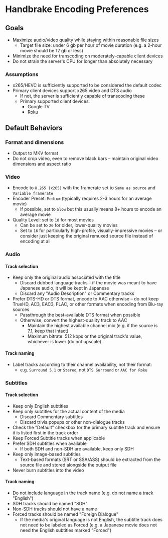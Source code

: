 # Handbrake Encoding Preferences

## Goals
* Maximize audio/video quality while staying within reasonable file sizes
  * Target file size: under 6 gb per hour of movie duration (e.g. a 2-hour movie should be 12 gb or less)
* Minimize the need for transcoding on moderately-capable client devices
* Do not strain the server's CPU for longer than absolutely necessary

### Assumptions
* x265/HEVC is sufficiently supported to be considered the default codec
* Primary client devices support x265 video and DTS audio
  * If not, the server is sufficiently capable of transcoding these
  * Primary supported client devices:
    * Google TV
    * Roku

## Default Behaviors

### Format and dimensions
* Output to MKV format
* Do not crop video, even to remove black bars – maintain original video dimensions and aspect ratio

### Video
* Encode to `H.265 (x265)` with the framerate set to `Same as source` and `Variable framerate`
* Encoder Preset: `Medium` (typically requires 2-3 hours for an average movie)
  * If possible, set to `Slow` but this usually means 8+ hours to encode an average movie
* Quality Level: set to `18` for most movies
  * Can be set to `20` for older, lower-quality movies
  * Set to `16` for particularly high-profile, visually-impressive movies – or consider just keeping the original remuxed source file instead of encoding at all

### Audio
#### Track selection
* Keep only the original audio associated with the title
  * Discard dubbed language tracks – if the movie was meant to have Japanese audio, it will be kept in Japanese
  * Discard any "Audio Description" or Commentary tracks
* Prefer DTS-HD or DTS format, encode to AAC otherwise – do not keep TrueHD, AC3, EAC3, FLAC, or other formats when encoding from Blu-ray sources
  * Passthrough the best-available DTS format when possible
  * Otherwise, convert the highest-quality track to AAC
    * Maintain the highest available channel mix (e.g. if the source is 7.1, keep that intact)
    * Maximum bitrate: 512 kbps or the original track's value, whichever is lower (do not upscale)

#### Track naming
* Label tracks according to their channel availability, not their format:
  * e.g. `Surround 5.1` or `Stereo`, not `DTS Surround` or `AAC for Roku`

### Subtitles
#### Track selection
* Keep only English subtitles
* Keep only subtitles for the actual content of the media
  * Discard Commentary subtitles
  * Discard trivia popups or other non-dialogue tracks
* Check the "Default" checkbox for the primary subtitle track and ensure it is listed first in the track order
* Keep Forced Subtitle tracks when applicable
* Prefer SDH subtitles when available
  * If both SDH and non-SDH are available, keep only SDH
* Keep only image-based subtitles
  * Text-based formats (SRT or SSA/ASS) should be extracted from the source file and stored alongside the output file
* Never burn subtitles into the video

#### Track naming
* Do not include language in the track name (e.g. do not name a track "English")
* SDH tracks should be named "SDH"
* Non-SDH tracks should not have a name
* Forced tracks should be named "Foreign Dialogue"
  * If the media's original language is not English, the subtitle track does not need to be labeled as Forced (e.g. a Japanese movie does not need the English subtitles marked "Forced")
